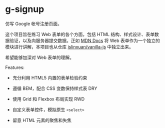 # g-signup

仿写 Google 帐号注册页面。

这个项目旨在练习 Web 表单的各个方面，包括 HTML 结构、样式设计、表单数据验证，以及向服务器提交数据。正如 [MDN Docs](https://developer.mozilla.org/en-US/docs/Learn/Forms) 将 Web 表单作为一个独立的模块进行讲解，本项目也从仓库 [islinxuan/vanilla-js](https://github.com/islinxuan/vanilla-js) 中独立出来。

希望能够加深对 Web 表单的理解。

Features:

- 充分利用 HTML5 内置的表单检验约束

- 遵循 BEM，配合 CSS 变数保持样式表 DRY

- 使用 Grid 和 Flexbox 布局实现 RWD

- 自定义表单控件，模拟原生 `<select>`

- 留意 HTML 元素的聚焦和失焦
